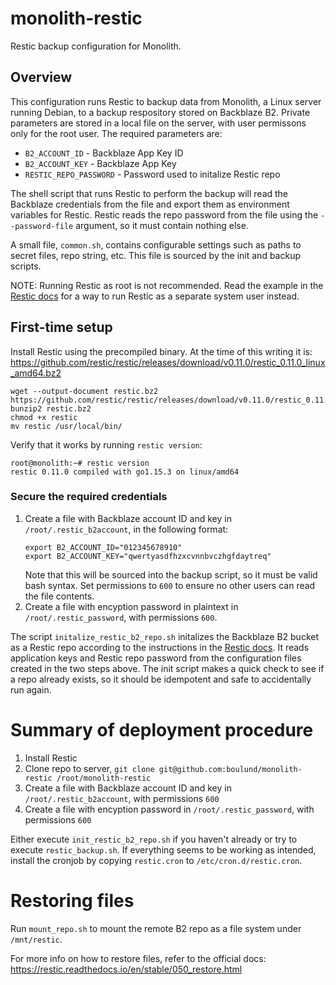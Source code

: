 # monolith-restic
Restic backup configuration for Monolith.

## Overview 
This configuration runs Restic to backup data from Monolith, a Linux server
running Debian, to a backup respository stored on Backblaze B2. Private
parameters are stored in a local file on the server, with user permissons only
for the root user. The required parameters are:

* `B2_ACCOUNT_ID` - Backblaze App Key ID
* `B2_ACCOUNT_KEY` - Backblaze App Key 
* `RESTIC_REPO_PASSWORD` - Password used to initalize Restic repo

The shell script that runs Restic to perform the backup will read the Backblaze
credentials from the file and export them as environment variables for Restic.
Restic reads the repo password from the file using the `--password-file`
argument, so it must contain nothing else.

A small file, `common.sh`, contains configurable settings such as paths to
secret files, repo string, etc. This file is sourced by the init and backup
scripts.

NOTE: Running Restic as root is not recommended. Read the example in the [Restic
docs](https://restic.readthedocs.io/en/stable/080_examples.html#backing-up-your-system-without-running-restic-as-root)
for a way to run Restic as a separate system user instead.


## First-time setup
Install Restic using the precompiled binary. At the time of this writing it is: 
https://github.com/restic/restic/releases/download/v0.11.0/restic_0.11.0_linux_amd64.bz2

```
wget --output-document restic.bz2 https://github.com/restic/restic/releases/download/v0.11.0/restic_0.11.0_linux_amd64.bz2
bunzip2 restic.bz2
chmod +x restic
mv restic /usr/local/bin/
```

Verify that it works by running `restic version`:

```
root@monolith:~# restic version
restic 0.11.0 compiled with go1.15.3 on linux/amd64
```

### Secure the required credentials
1. Create a file with Backblaze account ID and key in `/root/.restic_b2account`, in the following format:
    ```
    export B2_ACCOUNT_ID="012345678910"
    export B2_ACCOUNT_KEY="qwertyasdfhzxcvnnbvczhgfdaytreq"
    ```
   Note that this will be sourced into the backup script, so it must be valid
   bash syntax. Set permissions to `600` to ensure no other users can read the
   file contents.
2. Create a file with encyption password in plaintext in
   `/root/.restic_password`, with permissions `600`. 

The script `initalize_restic_b2_repo.sh` initalizes the Backblaze B2 bucket as
a Restic repo according to the instructions in the [Restic
docs](https://restic.readthedocs.io/en/stable/030_preparing_a_new_repo.html#backblaze-b2).
It reads application keys and Restic repo password from the configuration files
created in the two steps above. The init script makes a quick check to see if a
repo already exists, so it should be idempotent and safe to accidentally run
again.


# Summary of deployment procedure
1. Install Restic
2. Clone repo to server, `git clone git@github.com:boulund/monolith-restic /root/monolith-restic`
3. Create a file with Backblaze account ID and key in `/root/.restic_b2account`, with permissions `600`
4. Create a file with encyption password in `/root/.restic_password`, with permissions `600`

Either execute `init_restic_b2_repo.sh` if you haven't already or try to
execute `restic_backup.sh`.  If everything seems to be working as intended,
install the cronjob by copying `restic.cron` to `/etc/cron.d/restic.cron`.


# Restoring files
Run `mount_repo.sh` to mount the remote B2 repo as a file system under `/mnt/restic`.

For more info on how to restore files, refer to the official docs:
https://restic.readthedocs.io/en/stable/050_restore.html


